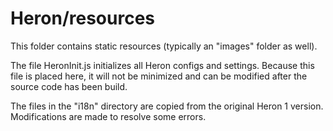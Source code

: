 # Heron/resources

This folder contains static resources (typically an "images" folder as well).

The file HeronInit.js initializes all Heron configs and settings. Because this file is placed here, it will
not be minimized and can be modified after the source code has been build.    

The files in the "i18n" directory are copied from the original Heron 1 version. Modifications
are made to resolve some errors.